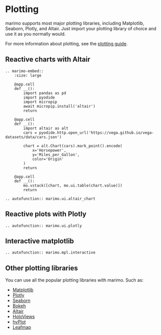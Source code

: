 # Plotting

marimo supports most major plotting libraries, including Matplotlib, Seaborn,
Plotly, and Altair. Just import your plotting library of choice and use it
as you normally would.

For more information about plotting, see the [plotting guide](../guides/plotting.md).

## Reactive charts with Altair

```{eval-rst}
.. marimo-embed::
    :size: large

    @app.cell
    def __():
        import pandas as pd
        import pyodide
        import micropip
        await micropip.install('altair')
        return

    @app.cell
    def __():
        import altair as alt
        cars = pyodide.http.open_url('https://vega.github.io/vega-datasets/data/cars.json')

        chart = alt.Chart(cars).mark_point().encode(
            x='Horsepower',
            y='Miles_per_Gallon',
            color='Origin'
        )
        return

    @app.cell
    def __():
        mo.vstack([chart, mo.ui.table(chart.value)])
        return
```

```{eval-rst}
.. autofunction:: marimo.ui.altair_chart
```

## Reactive plots with Plotly

```{eval-rst}
.. autofunction:: marimo.ui.plotly
```

## Interactive matplotlib

```{eval-rst}
.. autofunction:: marimo.mpl.interactive
```

## Other plotting libraries

You can use all the popular plotting libraries with marimo. Such as:

- [Matplotlib](https://matplotlib.org/)
- [Plotly](https://plotly.com/)
- [Seaborn](https://seaborn.pydata.org/)
- [Bokeh](https://bokeh.org/)
- [Altair](https://altair-viz.github.io/)
- [HoloViews](http://holoviews.org/)
- [hvPlot](https://hvplot.holoviz.org/)
- [Leafmap](https://leafmap.org/)
